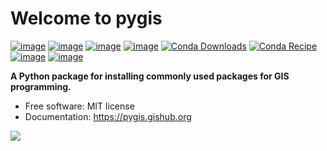 # Welcome to pygis

[![image](https://mybinder.org/badge_logo.svg)](https://mybinder.org/v2/gh/opengeos/pygis/HEAD)
[![image](https://img.shields.io/pypi/v/pygis.svg)](https://pypi.python.org/pypi/pygis)
[![image](https://img.shields.io/conda/vn/conda-forge/pygis.svg)](https://anaconda.org/conda-forge/pygis)
[![image](https://pepy.tech/badge/pygis)](https://pepy.tech/project/pygis)
[![Conda Downloads](https://img.shields.io/conda/dn/conda-forge/pygis.svg)](https://anaconda.org/conda-forge/pygis)
[![Conda Recipe](https://img.shields.io/badge/recipe-pygis-green.svg)](https://github.com/conda-forge/pygis-feedstock)
[![image](https://img.shields.io/badge/YouTube-Channel-red)](https://www.youtube.com/c/QiushengWu)
[![image](https://img.shields.io/twitter/follow/giswqs?style=social)](https://twitter.com/giswqs)

**A Python package for installing commonly used packages for GIS programming.**

- Free software: MIT license
- Documentation: https://pygis.gishub.org

[![](https://i.imgur.com/bKFts2R.png)](https://pygis.gishub.org)
